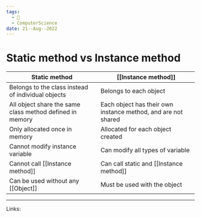 ```yaml
---
tags:
  - 🌱
  - ComputerScience 
date: 21--Aug--2022
---
```


# Static method vs Instance method

| Static method                                            | [[Instance method]]                                           |
| -------------------------------------------------------- | ------------------------------------------------------------- |
| Belongs to the class instead of individual objects       | Belongs to each object                                        |
| All object share the same class method defined in memory | Each object has their own instance method, and are not shared |
| Only allocated once in memory                            | Allocated for each object created                             |
| Cannot modify instance variable                          | Can modify all types of variable                              |
| Cannot call [[Instance method]]                          | Can call static and [[Instance method]]                       |
| Can be used without any [[Object]]                       | Must be used with the object                                  |

---
Links: 
